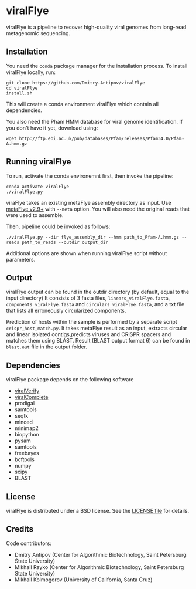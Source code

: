 viralFlye
=========

viralFlye is a pipeline to recover high-quality viral genomes from long-read metagenomic sequencing.

Installation
------------

You need the `conda` package manager for the installation process.
To install viralFlye locally, run: 

```
git clone https://github.com/Dmitry-Antipov/viralFlye
cd viralFlye
install.sh
```

This will create a conda environment viralFlye which contain all dependencies.

You also need the Pham HMM database for viral genome identification. If you don't have it yet, download using:

```
wget http://ftp.ebi.ac.uk/pub/databases/Pfam/releases/Pfam34.0/Pfam-A.hmm.gz
```

Running viralFlye
-----------------

To run, activate the conda environemnt first, then invoke the pipeline:

```
conda activate viralFlye
./viralFlye.py
```

viraFlye takes an existing metaFlye assembly directory as input. Use [metaFlye v2.9+](https://github.com/fenderglass/Flye) with `--meta` option.
You will also need the original reads that were used to assemble.

Then, pipeline could be invoked as follows:

```
./viralFlye.py --dir flye_assembly_dir --hmm path_to_Pfam-A.hmm.gz --reads path_to_reads --outdir output_dir
```

Additional options are shown when running viralFlye script without parameters.

Output
------

viralFlye output can be found in the outdir directory (by default, equal to the input directory)
It consists of 3 fasta files, `linears_viralFlye.fasta`, `components_viralFlye.fasta` and `circulars_viralFlye.fasta`,
and a txt file that lists all erroneously circularized components.


Prediction of hosts within the sample is performed by a separate script `crispr_host_match.py`. 
It takes metaFlye result as an input, extracts circular and linear isolated contigs,predicts viruses and CRISPR spacers and matches them using BLAST. 
Result (BLAST output format 6) can be found in `blast.out` file in the output folder.

Dependencies
-----------

viralFlye package depends on the following software

* [viralVerify](https://github.com/ablab/viralVerify)
* [viralComplete](https://github.com/ablab/viralComplete)
* prodigal 
* samtools 
* seqtk 
* minced 
* minimap2 
* biopython 
* pysam 
* samtools
* freebayes
* bcftools
* numpy
* scipy
* BLAST


License
-------

viralFlye is distributed under a BSD license. See the [LICENSE file](LICENSE) for details.


Credits
-------

Code contributors:

* Dmitry Antipov (Center for Algorithmic Biotechnology, Saint Petersburg State University)
* Mikhail Rayko  (Center for Algorithmic Biotechnology, Saint Petersburg State University)
* Mikhail Kolmogorov (University of California, Santa Cruz)
